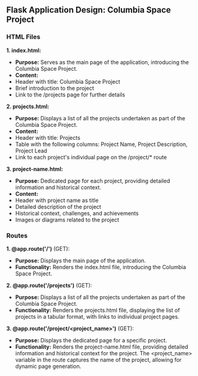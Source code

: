 ## **Flask Application Design: Columbia Space Project**

### **HTML Files**

**1. index.html:**
- **Purpose:** Serves as the main page of the application, introducing the Columbia Space Project.
- **Content:**
 - Header with title: Columbia Space Project
 - Brief introduction to the project
 - Link to the /projects page for further details

**2. projects.html:**
- **Purpose:** Displays a list of all the projects undertaken as part of the Columbia Space Project.
- **Content:**
 - Header with title: Projects
 - Table with the following columns: Project Name, Project Description, Project Lead
 - Link to each project's individual page on the /project/* route

**3. project-name.html:**
- **Purpose:** Dedicated page for each project, providing detailed information and historical context.
- **Content:**
 - Header with project name as title
 - Detailed description of the project
 - Historical context, challenges, and achievements
 - Images or diagrams related to the project

### **Routes**

**1. @app.route('/')** (GET):
- **Purpose:** Displays the main page of the application.
- **Functionality:** Renders the index.html file, introducing the Columbia Space Project.

**2. @app.route('/projects')** (GET):
- **Purpose:** Displays a list of all the projects undertaken as part of the Columbia Space Project.
- **Functionality:** Renders the projects.html file, displaying the list of projects in a tabular format, with links to individual project pages.

**3. @app.route('/project/<project_name>')** (GET):
- **Purpose:** Displays the dedicated page for a specific project.
- **Functionality:** Renders the project-name.html file, providing detailed information and historical context for the project. The <project_name> variable in the route captures the name of the project, allowing for dynamic page generation.